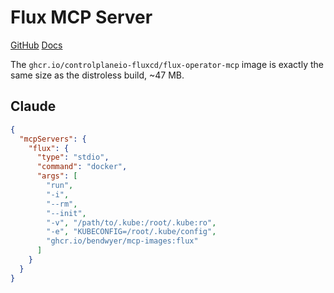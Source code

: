 Flux MCP Server
===============

[GitHub](https://github.com/controlplaneio-fluxcd/flux-operator)
[Docs](https://fluxcd.control-plane.io/mcp/)

The `ghcr.io/controlplaneio-fluxcd/flux-operator-mcp` image is exactly the same size as the distroless build, ~47 MB.

Claude
------

```json
{
  "mcpServers": {
    "flux": {
      "type": "stdio",
      "command": "docker",
      "args": [
        "run",
        "-i",        
        "--rm",
        "--init",
        "-v", "/path/to/.kube:/root/.kube:ro",
        "-e", "KUBECONFIG=/root/.kube/config",        
        "ghcr.io/bendwyer/mcp-images:flux"
      ]
    }
  }
}
```
